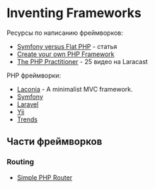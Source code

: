 # Inventing Frameworks

Ресурсы по написанию фреймворков:
- [Symfony versus Flat PHP](https://symfony.com/doc/current/introduction/from_flat_php_to_symfony.html) - статья
- [Create your own PHP Framework](https://symfony.com/doc/current/create_framework/index.html)
- [The PHP Practitioner](https://laracasts.com/series/php-for-beginners) - 25 видео на Laracast

PHP фреймворки:
- [Laconia](https://github.com/taniarascia/laconia) - A minimalist MVC framework.
- [Symfony](https://symfony.com/)
- [Laravel](https://laravel.com/)
- [Yii](https://www.yiiframework.com/)
- [Trends](https://trends.google.ru/trends/explore?cat=5&date=all&q=%2Fm%2F0jwy148,%2Fm%2F09cjcl,%2Fm%2F05zvgrd)


## Части фреймворков

### Routing
- [Simple PHP Router](https://www.taniarascia.com/the-simplest-php-router/)